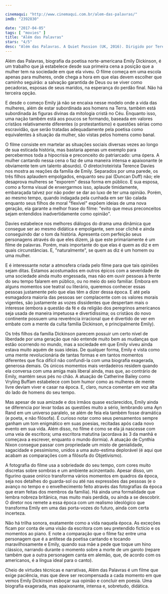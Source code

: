 ```yaml
---

cinemaqui: "http://www.cinemaqui.com.br/alem-das-palavras/"
imdb: "2392830"

date: "2017-04-05"
tags: [ "movies" ]
title: "Além das Palavras"
stars: "4/5"
desc: "Além das Palavras. A Quiet Passion (UK, 2016). Dirigido por Terence Davies. Escrito por Terence Davies. Com Cynthia Nixon (Emily Dickinson), Jennifer Ehle (Vinnie Dickinson), Duncan Duff (Austin Dickinson), Keith Carradine (Father), Jodhi May (Susan Gilbert), Joanna Bacon (Mother), Catherine Bailey (Vryling Buffam), Emma Bell (Young Emily Dickinson), Benjamin Wainwright (Young Austin Dickinson). Crítica escrita para o site CinemAqui."
---
```

Além das Palavras, biografia da poetisa norte-americana Emily Dickinson, é um trabalho que já estabelece desde sua primeira cena a posição que a mulher tem na sociedade em que ela viveu. O filme começa em uma escola apenas para mulheres, onde chega a hora em que elas devem escolher que caminho seguirão: a salvação garantida de Deus ou se viver como pecadoras, esposas de seus maridos, na esperança do perdão final. Não há terceira opção.

E desde o começo Emily já não se encaixa nesse modelo onde a vida das mulheres, além de estar subordinada aos homens na Terra, também está subordinada às figuras divinas da mitologia cristã no Céu. Enquanto isso, uma nação também está aos poucos se formando, baseada em valores cristãos relativamente diferentes (o protestantismo) e questões sérias como escravidão, que serão tratadas adequadamente pela poetisa como equivalentes à situação da mulher, são vistas pelos homens como banal.

O filme consiste em martelar as situações sociais diversas vezes ao longo de sua esticada história, mas bastaria apenas um exemplo para percebermos toda a hipocrisia e preconceito do patriarcado: uma ópera. A mulher cantando nessa cena o faz de uma maneira intensa e apaixonante (e obviamente tem um talento absurdo). O diretor/roteirista Terence Davies nos mostra as reações da família de Emily. Separados por uma parede, os três filhos aplaudem empolgados, enquanto seu pai (Duncan Duff) não; ele desaprova mulheres se "exporem" dessa forma em público. E sua esposa, como a forma visual de enxergarmos isso, aplaude timidamente, embaraçada talvez por não poder se dar ao luxo de ter uma opinião. Porém, ao mesmo tempo, quando indagada pela cunhada em ser tão calada enquanto seus filhos de moral "flexível" expõem ideias de uma nova geração, ela garante a melhor frase do filme: "evito que meus preconceitos sejam entendidos inadvertidamente como opinião".

Davies estabelece nos melhores diálogos do drama uma dinâmica que consegue ser ao mesmo didática e empolgante, sem soar clichê e ainda conseguindo dar o tom da história. Apresenta com perfeição seus personagens através do que eles dizem, já que este primariamente é um filme de palavras. Porém, mais importante do que elas é quem as diz e em quais circunstâncias. E, "naturalmente", se quem as diz é um homem ou uma mulher.

E é interessante notar a atmosfera criada pelo filme para que tais opiniões sejam ditas. Estamos acostumados em outros épicos com a severidade de uma sociedade ainda muito engessada, mas não em ouvir pessoas à frente do seu tempo falarem em público, ou no meio do seio familiar. Embora em alguns momentos soe teatral ou literário, queremos conhecer essas pessoas justamente pelo que elas têm a dizer dessa época. E até pela esmagadora maioria das pessoas ser complacente com os valores morais vigentes, são justamente as vozes dissidentes que despertam mais o interesse (embora a questão da fé e da religião dos peregrinos americanos seja usada de maneira impetuosa e divertidíssima; os cristãos do novo continente possuem uma reverência irracional que é divertido de ver em embate com a mente da culta família Dickinson, e principalmente Emily).

Os três filhos da família Dickinson parecem possuir um certo nível de liberdade por uma geração que não entende muito bem as mudanças que estão ocorrendo no mundo, mas a sociedade em que Emily viveu ainda estava muito aquém de suas ideias. De qualquer forma, Emily é vista como uma mente revolucionária de tantas formas e em tantos momentos diferentes que fica difícil não confundi-la com uma biografia exagerada, generosa demais. Os únicos momentos mais verdadeiros residem quando ela conversa com uma amiga mais liberal ainda, mas que, ao contrário de Emily, mantém seus pés no chão. A atuação de Catherine Bailey como Vryling Buffam estabelece com bom humor como as mulheres de mente livre deviam viver e casar na época. E, claro, nunca comentar em voz alta do lado de homens do seu tempo.

Mas apesar de sua amizade e dos irmãos quase esclarecidos, Emily ainda se diferencia por levar todas as questões muito a sério, lembrando uma Ayn Rand em um universo paralelo, se além de feia ela também fosse dramática (e poeta, e não filósofa). É curioso notar como seus pensamentos sempre ganham um tom enigmático em suas poesias, recitadas após cada novo evento em sua vida. Além disso, no filme é como se ela já nascesse com uma veia de escritora; uma escritora matutina (acordava às 3 da manhã e começava a escrever, enquanto o mundo dormia). A atuação de Cynthia Nixon consegue passar com propriedade um misto de genialidade, sagacidade e pessimismo, unidos a uma auto-estima deplorável (é aqui que acabam as comparações com a filósofa do Objetivismo).

A fotografia do filme usa a sobriedade do seu tempo, com cores muito discretas sobre sombras e um ambiente acinzentado. Apesar disso, um figurino quase onírico transforma vários momentos em quadros da época, seja nos detalhes do guarda-sol ou até nas expressões das pessoas (e o avanço no tempo e o envelhecimento feito através das fotografias da época que eram feitas dos membros da família). Há ainda uma formalidade que lembra nobreza britânica, mas muito mais perdida, ou ainda a se descobrir. O diretor nos remete a essa época com um realismo ideológico que transforma Emily em uma das porta-vozes do futuro, ainda com certa incerteza.

Não há trilha sonora, exatamente como a vida naquela época. As exceções ficam por conta de uma visão da escritora com seu pretendido fictício e os momentos ao piano. E note a comparação que o filme faz entre uma personagem que é a antítese da poetisa cantando e tocando maravilhosamente e Emily, quando sua mãe a pede que toque um hino clássico, narrando durante o momento sobre a morte de um garoto (repare também que a outra personagem canta em alemão, que, de acordo com os americanos, é a língua ideal para o canto).

Cheio de virtudes técnicas e narrativas, Além das Palavras é um filme que exige paciência, mas que deve ser recompensada a cada momento em que vemos Emily Dickinson esboçar sua opinião e concluir em poesia. Uma biografia exagerada, mas apaixonante, intensa e, sobretudo, didática.
